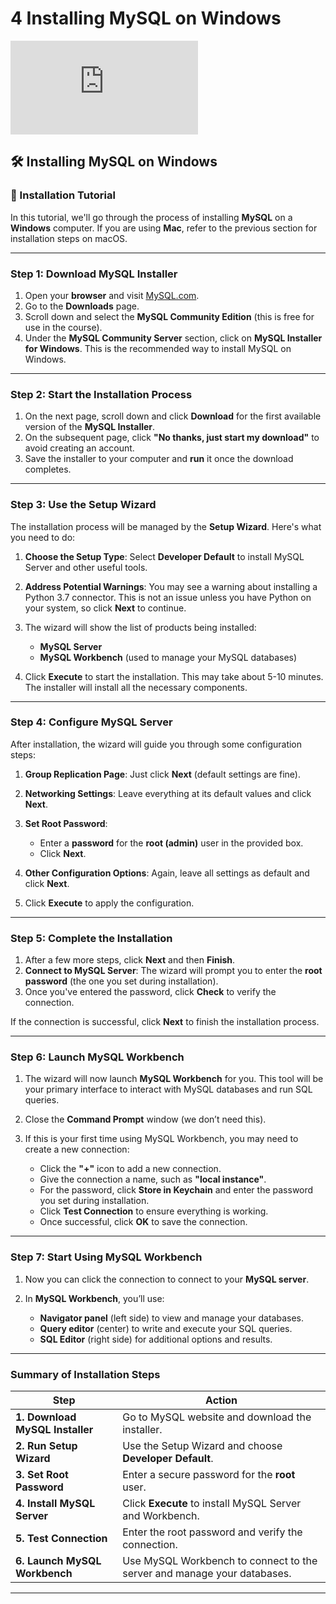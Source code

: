 # 4 Installing MySQL on Windows

<div class="video-wrapper">
  <iframe src="https://www.youtube.com/embed/5Rn49PJVJYc?si=kfWsL1xjV9zzS9JY"
          title="YouTube video player" 
          frameborder="0" 
          allow="accelerometer; autoplay; clipboard-write; encrypted-media; gyroscope; picture-in-picture; web-share" 
          allowfullscreen>
  </iframe>
</div>

## 🛠️ Installing MySQL on Windows

### 🎥 Installation Tutorial

In this tutorial, we'll go through the process of installing **MySQL** on a **Windows** computer. If you are using **Mac**, refer to the previous section for installation steps on macOS.

---

### Step 1: Download MySQL Installer

1. Open your **browser** and visit [MySQL.com](https://mysql.com).
2. Go to the **Downloads** page.
3. Scroll down and select the **MySQL Community Edition** (this is free for use in the course).
4. Under the **MySQL Community Server** section, click on **MySQL Installer for Windows**. This is the recommended way to install MySQL on Windows.

---

### Step 2: Start the Installation Process

1. On the next page, scroll down and click **Download** for the first available version of the **MySQL Installer**.
2. On the subsequent page, click **"No thanks, just start my download"** to avoid creating an account.
3. Save the installer to your computer and **run** it once the download completes.

---

### Step 3: Use the Setup Wizard

The installation process will be managed by the **Setup Wizard**. Here's what you need to do:

1. **Choose the Setup Type**: Select **Developer Default** to install MySQL Server and other useful tools.

2. **Address Potential Warnings**: You may see a warning about installing a Python 3.7 connector. This is not an issue unless you have Python on your system, so click **Next** to continue.

3. The wizard will show the list of products being installed:

   * **MySQL Server**
   * **MySQL Workbench** (used to manage your MySQL databases)

4. Click **Execute** to start the installation. This may take about 5-10 minutes. The installer will install all the necessary components.

---

### Step 4: Configure MySQL Server

After installation, the wizard will guide you through some configuration steps:

1. **Group Replication Page**: Just click **Next** (default settings are fine).

2. **Networking Settings**: Leave everything at its default values and click **Next**.

3. **Set Root Password**:

   * Enter a **password** for the **root (admin)** user in the provided box.
   * Click **Next**.

4. **Other Configuration Options**: Again, leave all settings as default and click **Next**.

5. Click **Execute** to apply the configuration.

---

### Step 5: Complete the Installation

1. After a few more steps, click **Next** and then **Finish**.
2. **Connect to MySQL Server**: The wizard will prompt you to enter the **root password** (the one you set during installation).
3. Once you've entered the password, click **Check** to verify the connection.

If the connection is successful, click **Next** to finish the installation process.

---

### Step 6: Launch MySQL Workbench

1. The wizard will now launch **MySQL Workbench** for you. This tool will be your primary interface to interact with MySQL databases and run SQL queries.
2. Close the **Command Prompt** window (we don’t need this).
3. If this is your first time using MySQL Workbench, you may need to create a new connection:

   * Click the **"+"** icon to add a new connection.
   * Give the connection a name, such as **"local instance"**.
   * For the password, click **Store in Keychain** and enter the password you set during installation.
   * Click **Test Connection** to ensure everything is working.
   * Once successful, click **OK** to save the connection.

---

### Step 7: Start Using MySQL Workbench

1. Now you can click the connection to connect to your **MySQL server**.
2. In **MySQL Workbench**, you’ll use:

   * **Navigator panel** (left side) to view and manage your databases.
   * **Query editor** (center) to write and execute your SQL queries.
   * **SQL Editor** (right side) for additional options and results.

---

### Summary of Installation Steps

| Step                            | Action                                                                  |
| ------------------------------- | ----------------------------------------------------------------------- |
| **1. Download MySQL Installer** | Go to MySQL website and download the installer.                         |
| **2. Run Setup Wizard**         | Use the Setup Wizard and choose **Developer Default**.                  |
| **3. Set Root Password**        | Enter a secure password for the **root** user.                          |
| **4. Install MySQL Server**     | Click **Execute** to install MySQL Server and Workbench.                |
| **5. Test Connection**          | Enter the root password and verify the connection.                      |
| **6. Launch MySQL Workbench**   | Use MySQL Workbench to connect to the server and manage your databases. |

---